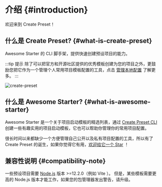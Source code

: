 # 介绍 {#introduction}

欢迎来到 Create Preset！

## 什么是 Create Preset? {#what-is-create-preset}

Awesome Starter 的 CLI 脚手架，提供快速创建预设项目的能力。

:::tip 提示
除了可以把官方和开源社区提供的优秀模板创建为您的项目之外，更鼓励您把它作为一个管理个人常用项目模板配置的工具，点击 [管理本地配置](docs.md#%E7%AE%A1%E7%90%86%E6%9C%AC%E5%9C%B0%E9%85%8D%E7%BD%AE) 了解更多。
:::

![create-preset](https://cdn.jsdelivr.net/gh/chengpeiquan/assets-storage/img/2021/11/20220110155037.gif)

## 什么是 Awesome Starter? {#what-is-awesome-starter}

Awesome Starter 是一个关于项目启动模板的精选列表，通过 [Create Preset CLI](#什么是-create-preset) 创建一些有趣实用的项目启动模板，它也可以帮助你管理你的常用项目配置。

很长时间以来都缺少一个方便管理自己公开以及私有项目配置的工具，所以有了 Create Preset 的诞生，如果你觉得它有用，[欢迎给它一个 Star](https://github.com/awesome-starter/create-preset) ！

## 兼容性说明 {#compatibility-note}

一些预设项目需要 [Node.js](https://nodejs.org/en/) 版本 >=12.2.0（例如 Vite ）。 但是，某些模板需要更高的 Node.js 版本才能工作，如果您的包管理器发出警告，请升级。
